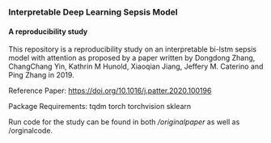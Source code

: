 ### Interpretable Deep Learning Sepsis Model
#### A reproducibility study
This repository is a reproducibility study on an interpretable bi-lstm sepsis model with attention as proposed by a paper written by Dongdong Zhang, ChangChang Yin, Kathrin M Hunold, Xiaoqian Jiang, Jeffery M. Caterino and Ping Zhang in 2019.

Reference Paper:
https://doi.org/10.1016/j.patter.2020.100196

Package Requirements:
tqdm
torch
torchvision
sklearn

Run code for the study can be found in both */originalpaper* as well as /orginalcode.

